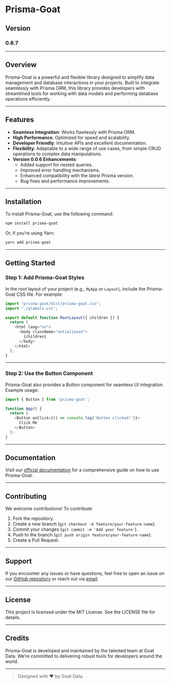 # Prisma-Goat

## Version

### 0.8.7

---

## Overview

Prisma-Goat is a powerful and flexible library designed to simplify data management and database interactions in your projects. Built to integrate seamlessly with Prisma ORM, this library provides developers with streamlined tools for working with data models and performing database operations efficiently.

---

## Features

- **Seamless Integration**: Works flawlessly with Prisma ORM.
- **High Performance**: Optimized for speed and scalability.
- **Developer Friendly**: Intuitive APIs and excellent documentation.
- **Flexibility**: Adaptable to a wide range of use cases, from simple CRUD operations to complex data manipulations.
- **Version 0.0.6 Enhancements**:
  - Added support for nested queries.
  - Improved error handling mechanisms.
  - Enhanced compatibility with the latest Prisma version.
  - Bug fixes and performance improvements.

---

## Installation

To install Prisma-Goat, use the following command:

```bash
npm install prisma-goat
```

Or, if you’re using Yarn:

```bash
yarn add prisma-goat
```

---

## Getting Started

### Step 1: Add Prisma-Goat Styles

In the root layout of your project (e.g., `MyApp` or `Layout`), include the Prisma-Goat CSS file. For example:

```javascript
import "prisma-goat/dist/prisma-goat.css";
import "./globals.css";

export default function RootLayout({ children }) {
  return (
    <html lang="en">
      <body className="antialiased">
        {children}
      </body>
    </html>
  );
}
```

---

### Step 2: Use the Button Component

Prisma-Goat also provides a Button component for seamless UI integration. Example usage:

```javascript
import { Button } from 'prisma-goat';

function App() {
  return (
    <Button onClick={() => console.log('Button clicked!')}>
      Click Me
    </Button>
  );
}
```

---

## Documentation

Visit our [official documentation](https://your-documentation-link) for a comprehensive guide on how to use Prisma-Goat.

---

## Contributing

We welcome contributions! To contribute:

1. Fork the repository.
2. Create a new branch (`git checkout -b feature/your-feature-name`).
3. Commit your changes (`git commit -m 'Add your feature'`).
4. Push to the branch (`git push origin feature/your-feature-name`).
5. Create a Pull Request.

---

## Support

If you encounter any issues or have questions, feel free to open an issue on our [GitHub repository](https://github.com/your-repo-link) or reach out via [email](mailto:support@prisma-goat.com).

---

## License

This project is licensed under the MIT License. See the LICENSE file for details.

---

## Credits

Prisma-Goat is developed and maintained by the talented team at Goat Data. We’re committed to delivering robust tools for developers around the world.

---

> Designed with ❤️ by Goat Data.

